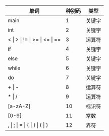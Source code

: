 | 单词                            | 种别码 | 类型   |
| ------------------------------- | ------ | ------ |
| main                            | 1      | 关键字 |
| int                             | 2      | 关键字 |
| < \| > \| != \| >= \| <= \| ==  | 3      | 运算符 |
| if                              | 4      | 关键字 |
| else                            | 5      | 关键字 |
| while                           | 6      | 关键字 |
| do                              | 7      | 关键字 |
| + \| -                          | 8      | 运算符 |
| \* \| /                         | 9      | 运算符 |
| [a-zA-Z]                        | 10     | 标识符 |
| [0-9]                           | 11     | 常数   |
| , \| ; \| = \| { \| } \| ( \| ) | 12     | 界符   |
